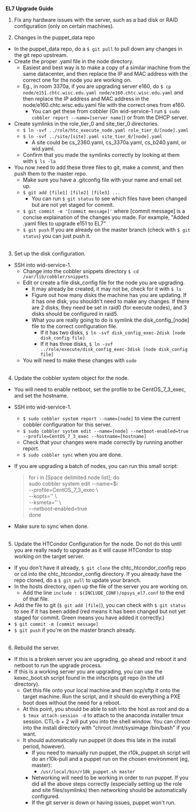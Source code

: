 **EL7 Upgrade Guide**


1. Fix any hardware issues with the server, such as a bad disk or RAID configuration (only on certain machines).

2. Changes in the puppet_data repo

  * In the puppet_data repo, do a `$ git pull` to pull down any changes in the git repo upstream.
  * Create the proper .yaml file in the node directory.
    * Easiest and best way is to make a copy of a similar machine from the same datacenter, and then replace the IP and MAC address with the correct one for the node you are working on.
    * Eg., in room 3370a, if you are upgrading server e160, do `$ cp node/e151.chtc.wisc.edu.yaml node/e160.chtc.wisc.edu.yaml` and then replace the IP address and MAC address in the node/e160.chtc.wisc.edu.yaml file with the correct ones from e160.
      * You can get these from cobbler (On wid-service-1 run `$ sudo cobbler report --name=[server name]`) or from the DHCP server.
  * Create symlinks in the role_tier_0 and site_tier_0 directories.
    * `$ ln -svf ../role/htc_execute_node.yaml role_tier_0/[node].yaml`
    * `$ ln -svf ../site/[site].yaml site_tier_0/[node].yaml`
      * A site could be cs_2360.yaml, cs_3370a.yaml, cs_b240.yaml, or wid.yaml.
    * Confirm that you made the symlinks correctly by looking at them with `$ ls -la`
  * You now need to add these three files to git, make a commit, and then push them to the master repo.
    * Make sure you have a .gitconfig file with your name and email set up.
    * `$ git add [file1] [file2] [file3] ...`
      * You can run `$ git status` to see which files have been changed but are not yet staged for commit.
    * `$ git commit -m '[commit message]'` where [commit message] is a concise explaination of the changes you made. For example, "Added .yaml files to upgrade e151 to EL7"  
     * `$ git push` If you are already on the master branch (check with `$ git status`) you can just push it. <br><br>

3. Set up the disk configuration.
  * SSH into wid-service-1.
    * Change into the cobbler snippets directory `$ cd /var/lib/cobbler/snippets`
    * Edit or create a file disk_config file for the node you are upgrading.
      * It may already be created, it may not be, check for it with `$ ls`
      * Figure out how many disks the machine has you are updating. If it has one disk, you shouldn't need to make any changes. If there are 2 disks, they need be set in raid0 (for execute nodes), and 3 disks should be configured in raid5.
      * What you are really going to do is symlink the disk\_config\_[node] file to the correct configuration file.
        * If it has two disks, `$ ln -svf disk_config_exec-2disk [node disk_config file]`
        * If it has three disks, `$ ln -svf ../role/execute/disk_config_exec-3disk [node disk_config file]`
    * You will need to make these changes with `sudo` <br><br>

4. Update the cobbler system object for the node.
  * You will need to enable netboot, set the profile to be CentOS_7_3_exec, and set the hostname.
  * SSH into wid-service-1.
    * `$ sudo cobbler system report --name=[node]` to view the current cobbler configuration for this server.
    * `$ sudo cobbler system edit --name=[node] --netboot-enabled=true --profile=CentOS_7_3_exec --hostname=[hostname]`
    * Check that your changes were made correctly by running another report.
    * `$ sudo cobbler sync` when you are done.
  * If you are upgrading a batch of nodes, you can run this small script:
    > for i in [Space delimited node list]; do <br>
    > sudo cobbler system edit --name=$i <br>
    > --profile=CentOS_7_3_exec \ <br>
    > --kopts='' \ <br>
    > --ksmeta='' \ <br>
    > --netboot-enabled=true <br>
    > done

  * Make sure to sync when done.<br><br>

5. Update the HTCondor Configuration for the node. Do not do this until you are really ready to upgrade as it will cause HTCondor to stop working on the target server.
  * If you don't have it already, `$ git clone` the chtc_htcondor_config repo or cd into the chtc_htcondor_config directory. If you already have the repo cloned, do a `$ git pull` to update your branch.
  * In the hosts directory, open up the file of the server you are working on.
    * Add the line `include : $(INCLUDE_CONF)/opsys_el7.conf` to the end of that file.
  * Add the file to git (`$ git add [file]`), you can check with `$ git status` to see if it has been added (red means it has been changed but not yet staged for commit. Green means you have added it correctly.)
  * `$ git commit -m [commit message]`
  * `$ git push` if you're on the master branch already. <br><br>

6. Rebuild the server.
  * If this is a broken server you are upgrading, go ahead and reboot it and netboot to run the upgrade process.
  * If this is a working server you are upgrading, you can use the kexec_boot.sh script found in the infscripts git repo (in the util directory).
    * Get this file onto your local machine and then scp/sftp it onto the target machine. Run the script, and it should do everything a PXE boot does without the need for a reboot.
    * At this point, you should be able to ssh into the host as root and do a `$ tmux attach-session -d` to attach to the anaconda installer tmux session. CTL-b + 2 will put you into the shell window. You can chroot into the install directory with "chroot /mnt/sysimage /bin/bash" if you want.
    * It should automatically run puppet (it does this late in the install period, however).
      * If you need to manually run puppet, the r10k_puppet.sh script will do an r10k-pull and a puppet run on the chosen environment (eg, master):
        * `/usr/local/bin/r10k_puppet.sh master`
      * Networking will need to be working in order to run puppet. If you did all the above steps correctly (especially setting up the role and site files/symlinks) then networking should be automatically configured.
      * If the git server is down or having issues, puppet won't run.
